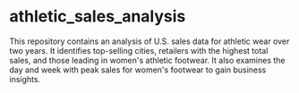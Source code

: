 # athletic_sales_analysis
 This repository contains an analysis of U.S. sales data for athletic wear over two years. It identifies top-selling cities, retailers with the highest total sales, and those leading in women's athletic footwear. It also examines the day and week with peak sales for women's footwear to gain business insights.

